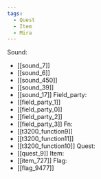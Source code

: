 ```yaml
---
tags:
  - Quest
  - Item
  - Mira
---
```

Sound:
- [[sound_7]]
- [[sound_6]]
- [[sound_450]]
- [[sound_39]]
- [[sound_17]]
Field_party:
- [[field_party_1]]
- [[field_party_0]]
- [[field_party_2]]
- [[field_party_3]]
Fn:
- [[t3200_function9]]
- [[t3200_function11]]
- [[t3200_function10]]
Quest:
- [[quest_9]]
Item:
- [[item_727]]
Flag:
- [[flag_9477]]
